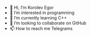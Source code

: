 - 👋 Hi, I’m Korolev Egor
- 👀 I’m interested in programming
- 🌱 I’m currently learning C++
- 💞️ I’m looking to collaborate on GitHub
- 📫 How to reach me Telegrams <a href="https://t.me/Eho_rus">

<!---
korolev-cloud/korolev-cloud is a ✨ special ✨ repository because its `README.md` (this file) appears on your GitHub profile.
You can click the Preview link to take a look at your changes.
--->
